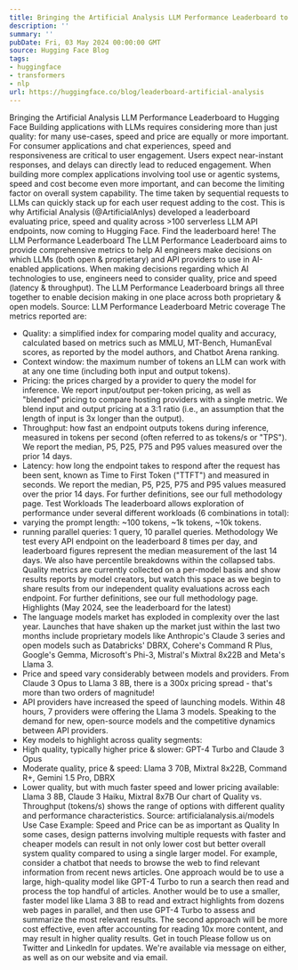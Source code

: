 ```yaml
---
title: Bringing the Artificial Analysis LLM Performance Leaderboard to Hugging Face
description: ''
summary: ''
pubDate: Fri, 03 May 2024 00:00:00 GMT
source: Hugging Face Blog
tags:
- huggingface
- transformers
- nlp
url: https://huggingface.co/blog/leaderboard-artificial-analysis
---
```


Bringing the Artificial Analysis LLM Performance Leaderboard to Hugging Face
Building applications with LLMs requires considering more than just quality: for many use-cases, speed and price are equally or more important.
For consumer applications and chat experiences, speed and responsiveness are critical to user engagement. Users expect near-instant responses, and delays can directly lead to reduced engagement. When building more complex applications involving tool use or agentic systems, speed and cost become even more important, and can become the limiting factor on overall system capability. The time taken by sequential requests to LLMs can quickly stack up for each user request adding to the cost.
This is why Artificial Analysis (@ArtificialAnlys) developed a leaderboard evaluating price, speed and quality across >100 serverless LLM API endpoints, now coming to Hugging Face.
Find the leaderboard here!
The LLM Performance Leaderboard
The LLM Performance Leaderboard aims to provide comprehensive metrics to help AI engineers make decisions on which LLMs (both open & proprietary) and API providers to use in AI-enabled applications.
When making decisions regarding which AI technologies to use, engineers need to consider quality, price and speed (latency & throughput). The LLM Performance Leaderboard brings all three together to enable decision making in one place across both proprietary & open models.
Source: LLM Performance Leaderboard
Metric coverage
The metrics reported are:
- Quality: a simplified index for comparing model quality and accuracy, calculated based on metrics such as MMLU, MT-Bench, HumanEval scores, as reported by the model authors, and Chatbot Arena ranking.
- Context window: the maximum number of tokens an LLM can work with at any one time (including both input and output tokens).
- Pricing: the prices charged by a provider to query the model for inference. We report input/output per-token pricing, as well as "blended" pricing to compare hosting providers with a single metric. We blend input and output pricing at a 3:1 ratio (i.e., an assumption that the length of input is 3x longer than the output).
- Throughput: how fast an endpoint outputs tokens during inference, measured in tokens per second (often referred to as tokens/s or "TPS"). We report the median, P5, P25, P75 and P95 values measured over the prior 14 days.
- Latency: how long the endpoint takes to respond after the request has been sent, known as Time to First Token ("TTFT") and measured in seconds. We report the median, P5, P25, P75 and P95 values measured over the prior 14 days.
For further definitions, see our full methodology page.
Test Workloads
The leaderboard allows exploration of performance under several different workloads (6 combinations in total):
- varying the prompt length: ~100 tokens, ~1k tokens, ~10k tokens.
- running parallel queries: 1 query, 10 parallel queries.
Methodology
We test every API endpoint on the leaderboard 8 times per day, and leaderboard figures represent the median measurement of the last 14 days. We also have percentile breakdowns within the collapsed tabs.
Quality metrics are currently collected on a per-model basis and show results reports by model creators, but watch this space as we begin to share results from our independent quality evaluations across each endpoint.
For further definitions, see our full methodology page.
Highlights (May 2024, see the leaderboard for the latest)
- The language models market has exploded in complexity over the last year. Launches that have shaken up the market just within the last two months include proprietary models like Anthropic's Claude 3 series and open models such as Databricks' DBRX, Cohere's Command R Plus, Google's Gemma, Microsoft's Phi-3, Mistral's Mixtral 8x22B and Meta's Llama 3.
- Price and speed vary considerably between models and providers. From Claude 3 Opus to Llama 3 8B, there is a 300x pricing spread - that's more than two orders of magnitude!
- API providers have increased the speed of launching models. Within 48 hours, 7 providers were offering the Llama 3 models. Speaking to the demand for new, open-source models and the competitive dynamics between API providers.
- Key models to highlight across quality segments:
- High quality, typically higher price & slower: GPT-4 Turbo and Claude 3 Opus
- Moderate quality, price & speed: Llama 3 70B, Mixtral 8x22B, Command R+, Gemini 1.5 Pro, DBRX
- Lower quality, but with much faster speed and lower pricing available: Llama 3 8B, Claude 3 Haiku, Mixtral 8x7B
Our chart of Quality vs. Throughput (tokens/s) shows the range of options with different quality and performance characteristics.
Source: artificialanalysis.ai/models
Use Case Example: Speed and Price can be as important as Quality
In some cases, design patterns involving multiple requests with faster and cheaper models can result in not only lower cost but better overall system quality compared to using a single larger model.
For example, consider a chatbot that needs to browse the web to find relevant information from recent news articles. One approach would be to use a large, high-quality model like GPT-4 Turbo to run a search then read and process the top handful of articles. Another would be to use a smaller, faster model like Llama 3 8B to read and extract highlights from dozens web pages in parallel, and then use GPT-4 Turbo to assess and summarize the most relevant results. The second approach will be more cost effective, even after accounting for reading 10x more content, and may result in higher quality results.
Get in touch
Please follow us on Twitter and LinkedIn for updates. We're available via message on either, as well as on our website and via email.